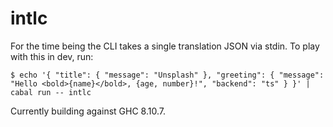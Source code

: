 # intlc

For the time being the CLI takes a single translation JSON via stdin. To play with this in dev, run:

```
$ echo '{ "title": { "message": "Unsplash" }, "greeting": { "message": "Hello <bold>{name}</bold>, {age, number}!", "backend": "ts" } }' | cabal run -- intlc
```

Currently building against GHC 8.10.7.
